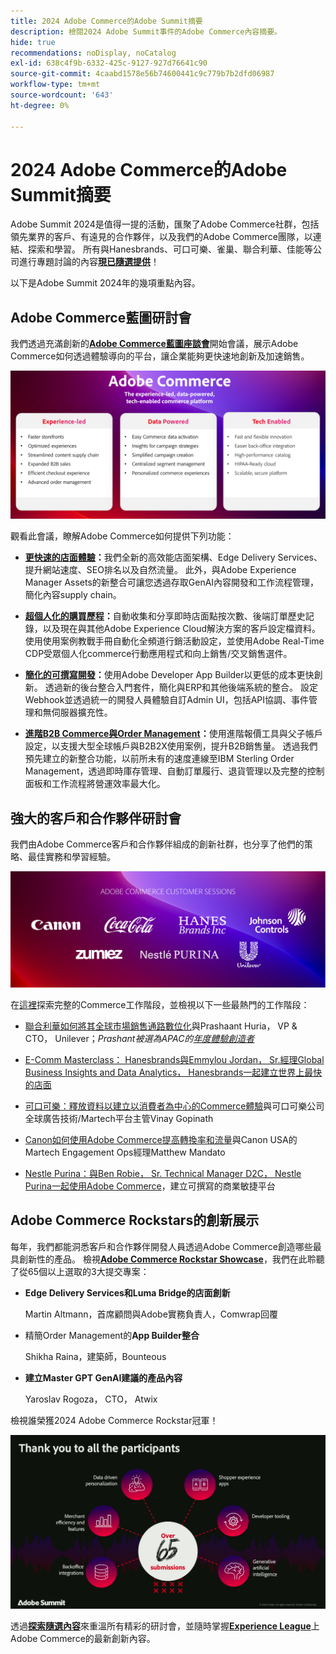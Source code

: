 ```yaml
---
title: 2024 Adobe Commerce的Adobe Summit摘要
description: 檢閱2024 Adobe Summit事件的Adobe Commerce內容摘要。
hide: true
recommendations: noDisplay, noCatalog
exl-id: 638c4f9b-6332-425c-9127-927d76641c90
source-git-commit: 4caabd1578e56b74600441c9c779b7b2dfd06987
workflow-type: tm+mt
source-wordcount: '643'
ht-degree: 0%

---
```


# 2024 Adobe Commerce的Adobe Summit摘要

Adobe Summit 2024是值得一提的活動，匯聚了Adobe Commerce社群，包括領先業界的客戶、有遠見的合作夥伴，以及我們的Adobe Commerce團隊，以連結、探索和學習。 所有與Hanesbrands、可口可樂、雀巢、聯合利華、佳能等公司進行專題討論的內容&#x200B;[**現已隨選提供**](https://business.adobe.com/tw/summit/2024/sessions.html?Track=Commerce)！

以下是Adobe Summit 2024年的幾項重點內容。

## Adobe Commerce藍圖研討會

我們透過充滿創新的&#x200B;[**Adobe Commerce藍圖座談會**](https://business.adobe.com/tw/summit/2024/sessions/adobe-commerce-2024-product-roadmap-review-s432.html)開始會議，展示Adobe Commerce如何透過體驗導向的平台，讓企業能夠更快速地創新及加速銷售。

![Adobe Commerce藍圖簡報，顯示新功能和效能改善](../../assets/events/image1.png)

觀看此會議，瞭解Adobe Commerce如何提供下列功能：

- **[更快速的店面體驗](https://experienceleague.adobe.com/developer/commerce/storefront/?lang=zh-Hant)：**&#x200B;我們全新的高效能店面架構、Edge Delivery Services、提升網站速度、SEO排名以及自然流量。 此外，與Adobe Experience Manager Assets的新整合可讓您透過存取GenAI內容開發和工作流程管理，簡化內容supply chain。

- **[超個人化的購買歷程](https://experienceleague.adobe.com/zh-hant/docs/commerce-admin/customers/customers-menu/personalize-scale)：**&#x200B;自動收集和分享即時店面點按次數、後端訂單歷史記錄，以及現在與其他Adobe Experience Cloud解決方案的客戶設定檔資料。 使用使用案例教戰手冊自動化全頻道行銷活動設定，並使用Adobe Real-Time CDP受眾個人化commerce行動應用程式和向上銷售/交叉銷售選件。

- **[簡化的可撰寫開發](https://developer.adobe.com/commerce/extensibility/app-development/learning-path/)：**&#x200B;使用Adobe Developer App Builder以更低的成本更快創新。 透過新的後台整合入門套件，簡化與ERP和其他後端系統的整合。 設定Webhook並透過統一的開發人員體驗自訂Admin UI，包括API協調、事件管理和無伺服器擴充性。

- **[進階B2B Commerce與Order Management](https://experienceleague.adobe.com/zh-hant/docs/commerce-admin/b2b/introduction)：**&#x200B;使用進階報價工具與父子帳戶設定，以支援大型全球帳戶與B2B2X使用案例，提升B2B銷售量。 透過我們預先建立的新整合功能，以前所未有的速度連線至IBM Sterling Order Management，透過即時庫存管理、自動訂單履行、退貨管理以及完整的控制面板和工作流程將營運效率最大化。

## 強大的客戶和合作夥伴研討會

我們由Adobe Commerce客戶和合作夥伴組成的創新社群，也分享了他們的策略、最佳實務和學習經驗。

![Adobe Summit 2024參與公司的圖志，包括聯合利華、Hanesbrands、可口可樂、佳能和雀巢紫花園](../../assets/events/image2.png)

在[這裡](https://business.adobe.com/tw/summit/2024/sessions.html?Track=Commerce)探索完整的Commerce工作階段，並檢視以下一些最熱門的工作階段：

- [聯合利華如何將其全球市場銷售通路數位化](https://business.adobe.com/tw/summit/2024/sessions/how-unilever-digitized-its-distributive-trade-rout-s430.html)與Prashaant Huria， VP &amp; CTO， Unilever；*Prashant被選為APAC的[年度體驗創造者](https://www.adobeexperienceawards.com/stories2024)*

- [E-Comm Masterclass： Hanesbrands與Emmylou Jordan， Sr.經理Global Business Insights and Data Analytics， Hanesbrands一起建立世界上最快的店面](https://business.adobe.com/tw/summit/2024/sessions/ecomm-masterclass-hanesbrands-creates-the-worlds-f-s435.html)

- [可口可樂：釋放資料以建立以消費者為中心的Commerce體驗](https://business.adobe.com/tw/summit/2024/sessions/cocacola-unlocking-data-to-create-consumercentric-s434.html)與可口可樂公司全球廣告技術/Martech平台主管Vinay Gopinath

- [&#x200B; Canon如何使用Adobe Commerce提高轉換率和流量](https://business.adobe.com/tw/summit/2024/sessions/how-canon-increased-conversion-rates-and-traffic-u-s438.html)與Canon USA的Martech Engagement Ops經理Matthew Mandato

- [Nestle Purina：與Ben Robie， Sr. Technical Manager D2C， Nestle Purina一起使用Adobe Commerce](https://business.adobe.com/tw/summit/2024/sessions/purina-takes-composable-commerce-approach-to-boost-s437.html)，建立可撰寫的商業敏捷平台

## Adobe Commerce Rockstars的創新展示

每年，我們都能洞悉客戶和合作夥伴開發人員透過Adobe Commerce創造哪些最具創新性的產品。 檢視&#x200B;**[Adobe Commerce Rockstar Showcase](https://business.adobe.com/tw/summit/2024/sessions/adobe-commerce-rockstar-showcase-s431.html)**，我們在此聆聽了從65個以上選取的3大提交專案：

- **Edge Delivery Services和Luma Bridge的店面創新**

  Martin Altmann，首席顧問與Adobe實務負責人，Comwrap回覆

- 精簡Order Management的&#x200B;**App Builder整合**

  Shikha Raina，建築師，Bounteous

- **建立Master GPT GenAI建議的產品內容**

  Yaroslav Rogoza， CTO， Atwix

檢視誰榮獲2024 Adobe Commerce Rockstar冠軍！

![顯示2024年冠軍的Adobe Commerce Rockstar Showcase獲勝者公告](../../assets/events/image3.png)

透過&#x200B;**[探索隨選內容](https://business.adobe.com/tw/summit/2024/sessions.html?Track=Commerce)**&#x200B;來重溫所有精彩的研討會，並隨時掌握&#x200B;[**Experience League**](https://experienceleague.adobe.com/zh-hant/docs/commerce-admin/start/about)上Adobe Commerce的最新創新內容。
